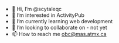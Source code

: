 - 👋 Hi, I’m @scytaleqc
- 👀 I’m interested in ActivityPub
- 🌱 I’m currently learning web development
- 💞️ I’m looking to collaborate on - not yet
- 📫 How to reach me obc@mas.atmx.ca

<!---
scytaleqc/scytaleqc is a ✨ special ✨ repository because its `README.md` (this file) appears on your GitHub profile.
You can click the Preview link to take a look at your changes.
--->
